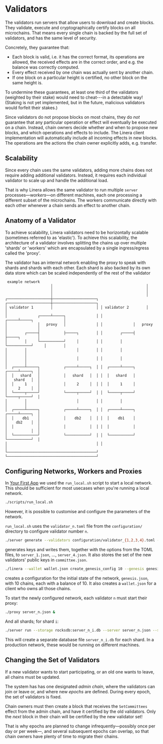 # Validators

The validators run servers that allow users to download and create blocks. They validate,
execute and cryptographically certify blocks on all microchains. That means every single
chain is backed by the full set of validators, and has the same level of security.

Concretely, they guarantee that:

- Each block is valid, i.e. it has the correct format, its operations are allowed, the
  received effects are in the correct order, and e.g. the balance was correctly computed.
- Every effect received by one chain was actually sent by another chain.
- If one block on a particular height is certified, no other block on the same height is.

To undermine these guarantees, at least one third of the validators (weighted by their
stake) would need to cheat---in a detectable way! (Staking is not yet implemented, but in
the future, malicious validators would forfeit their stakes.)

Since validators do not propose blocks on most chains, they do _not_ guarantee that any
particular operation or effect will eventually be executed on a chain. Instead, chain
owners decide whether and when to propose new blocks, and which operations and effects to
include.
The Linera client implementation will automatically include all incoming effects in new
blocks. The operations are the actions the chain owner explicitly adds, e.g. transfer.

## Scalability

Since every chain uses the same validators, adding more chains does not require adding
additional validators. Instead, it requires each individual validator to scale up and
handle the additional load.

That is why Linera allows the same validator to run multiple `server`
processes—_workers_—on different machines, each one processing a different subset of
the microchains. The workers communicate directly with each other whenever a chain sends
an effect to another chain.

## Anatomy of a Validator

To achieve scalability, Linera validators need to be horizontally scalable (sometimes
referred to as 'elastic'). To achieve this scalability, the architecture of a validator
involves splitting the chains up over multiple 'shards' or 'workers' which are
encapsulated by a single ingress/egress called the 'proxy'.

The validator has an internal network enabling the proxy to speak with shards and shards
with each other. Each shard is also backed by its own data store which can be scaled
independently of the rest of the validator

```
 example network
                     │                                           │
                     │                                           │
                     │                                           │
┌────────────────────┼────────────────────┐ ┌────────────────────┼────────────────────┐
│ validator 1        │                    │ │ validator 2        │                    │
│              ┌─────┴─────┐              │ │              ┌─────┴─────┐              │
│              │   proxy   │              │ │              │   proxy   │              │
│        ┌─────┤           ├─────┐        │ │        ┌─────┤           ├─────┐        │
│        │     └───────────┘     │        │ │        │     └───────────┘     │        │
│        │                       │        │ │        │                       │        │
│        │                       │        │ │        │                       │        │
│  ┌─────┴─────┐           ┌─────┴─────┐  │ │  ┌─────┴─────┐           ┌─────┴─────┐  │
│  │   shard   │           │   shard   │  │ │  │   shard   │           │   shard   │  │
│  │     1     │           │     2     │  │ │  │     1     │           │     2     │  │
│  └─────┬─────┘           └─────┬─────┘  │ │  └─────┬─────┘           └─────┬─────┘  │
│        │                       │        │ │        │                       │        │
│  ┌─────┴─────┐           ┌─────┴─────┐  │ │  ┌─────┴─────┐           ┌─────┴─────┐  │
│  │    db1    │           │    db2    │  │ │  │    db1    │           │    db2    │  │
│  │           │           │           │  │ │  │           │           │           │  │
│  └───────────┘           └───────────┘  │ │  └───────────┘           └───────────┘  │
│                                         │ │                                         │
└─────────────────────────────────────────┘ └─────────────────────────────────────────┘

```

## Configuring Networks, Workers and Proxies

In [Your First App](../getting_started/first_app.md) we used the `run_local.sh` script
to start a local network. This should be sufficient for most usecases when you're running
a local network.

```bash
./scripts/run_local.sh
```

However, it is possible to customise and configure the parameters of the network.

`run_local.sh` uses the `validator_n.toml` file from the `configuration/` directory to configure validator number `n`.

```bash
./server generate --validators configuration/validator_{1,2,3,4}.toml --committee committee.json
```

generates keys and writes them, together with the options from the TOML files, to
`server_1.json`, ..., `server_4.json`. It also stores the set of the new validators'
public keys in `committee.json`.

```bash
./linera --wallet wallet.json create_genesis_config 10 --genesis genesis.json --initial-funding 10 --committee committee.json
```

creates a configuration for the initial state of the network, `genesis.json`, with 10
chains, each with a balance of 10. It also creates a `wallet.json` for a client who owns
all those chains.

To start the newly configured network, each validator `n` must start their proxy:

```bash
./proxy server_n.json &
```

And all shards; for shard `i`:

```bash
./server run --storage rocksdb:server_n_i.db --server server_n.json --shard i --genesis genesis.json &
```

This will create a separate database file `server_n_i.db` for each shard. In a production
network, these would be running on different machines.

## Changing the Set of Validators

If a new validator wants to start participating, or an old one wants to leave, all chains
must be updated.

The system has has one designated _admin chain_, where the validators can join or leave
or, and where new _epochs_ are defined. During every epoch, the set of validators is
fixed.

Chain owners must then create a block that receives the `SetCommittees` effect from the
admin chain, and have it certified by the old validators. Only the _next_ block in their
chain will be certified by the new validator set!

That is why epochs are planned to change infrequently—possibly once per day or per
week—, and several subsequent epochs can overlap, so that chain owners have plenty of
time to migrate their chains.
